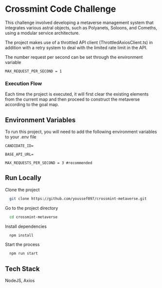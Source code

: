 
# Crossmint Code Challenge


This challenge involved developing a metaverse management system that integrates various astral objects, such as Polyanets, Soloons, and Comeths, using a modular service architecture. 



The project makes use of a throttled API client (ThrottledAxiosClient.ts) in addition with a retry system to deal with the limited rate limit in the API.

The number request per second can be set through the environment variable

`MAX_REQUEST_PER_SECOND = 1` 



### Execution Flow

Each time the project is executed, it will first clear the existing elements from the current map and then proceed to construct the metaverse according to the goal map.



## Environment Variables

To run this project, you will need to add the following environment variables to your .env file

`CANDIDATE_ID=` 

`BASE_API_URL=`

`MAX_REQUESTS_PER_SECOND = 3 #recommended` 


## Run Locally

Clone the project

```bash
  git clone https://github.com/youssef097/crossmint-metaverse.git
```

Go to the project directory

```bash
  cd crossmint-metaverse
```

Install dependencies

```bash
  npm install
```

Start the process

```bash
  npm run start
```


## Tech Stack

 NodeJS, Axios

